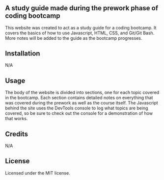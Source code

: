 # <Prework Study Guide Webpage>

## A study guide made during the prework phase of coding bootcamp

This website was created to act as a study guide for a coding bootcamp. It covers the basics of how to use Javascript, HTML, CSS, and Git/Git Bash. More notes will be added to the guide as the bootcamp progresses.

## Installation

N/A

## Usage

The body of the website is divided into sections, one for each topic covered in the bootcamp. Each section contains detailed notes on everything that was covered during the prework as well as the course itself. The Javascript behind the site uses the DevTools console to log what topics are being covered, so be sure to check out the console for a demonstration of how that works.

## Credits

N/A

## License

Licensed under the MIT license.